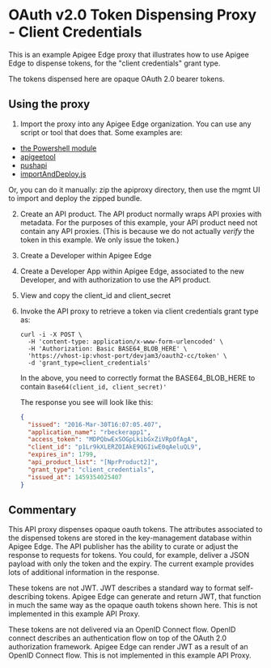 # OAuth v2.0 Token Dispensing Proxy - Client Credentials

This is an example Apigee Edge proxy that illustrates how to use Apigee Edge to dispense tokens,
for the "client credentials" grant type.

The tokens dispensed here are opaque OAuth 2.0 bearer tokens.

## Using the proxy

1. Import the proxy into any Apigee Edge organization. You can use any
script or tool that does that. Some examples are:
  * [the Powershell module](https://www.powershellgallery.com/packages/PSApigeeEdge)
  * [apigeetool](https://github.com/apigee/apigeetool-node)
  * [pushapi](https://github.com/carloseberhardt/apiploy)
  * [importAndDeploy.js](https://github.com/DinoChiesa/apigee-edge-js/blob/master/examples/importAndDeploy.js)

Or, you can do it manually: zip the apiproxy directory, then use the mgmt UI to import and deploy the zipped bundle.

2. Create an API product. The API product normally wraps API proxies with metadata.
For the purposes of this example, your API product need not contain any API proxies.  (This is because we do not actually _verify_ the token in this example.  We only issue the token.)

3. Create a Developer within Apigee Edge

4. Create a Developer App within Apigee Edge, associated to the new Developer, and with
   authorization to use the API product.

5. View and copy the client_id and client_secret

6. Invoke the API proxy to retrieve a token via client credentials grant type as:
   ```
   curl -i -X POST \
     -H 'content-type: application/x-www-form-urlencoded' \
     -H 'Authorization: Basic BASE64_BLOB_HERE' \
     'https://vhost-ip:vhost-port/devjam3/oauth2-cc/token' \
     -d 'grant_type=client_credentials'
   ```
   In the above, you need to correctly format the
   BASE64_BLOB_HERE to contain `Base64(client_id, client_secret)'`

   The response you see will look like this:
   ```json
   {
     "issued": "2016-Mar-30T16:07:05.407",
     "application_name": "rbeckerapp1",
     "access_token": "MDPQbwExSOGpLkibGxZiVRpOfAgA",
     "client_id": "p1Lr9kXLERZOIAkE9QGIiwE0qAeluQL9",
     "expires_in": 1799,
     "api_product_list": "[NprProduct2]",
     "grant_type": "client_credentials",
     "issued_at": 1459354025407
   }
   ```

## Commentary

This API proxy dispenses opaque oauth tokens. The attributes associated to the dispensed tokens are stored in the key-management database within Apigee Edge. The API publisher has the ability to curate or adjust the response to requests for tokens. You could, for example, deliver a JSON payload with only the token and the expiry. The current example provides lots of additional information in the response.

These tokens are not JWT. JWT describes a standard way to format self-describing tokens.
Apigee Edge can generate and return JWT, that function in much the same way as the opaque oauth tokens shown here. This is not implemented in this example API Proxy.

These tokens are not delivered via an OpenID Connect flow. OpenID connect describes an authentication flow on top of the OAuth 2.0 authorization framework. Apigee Edge can render JWT as a result of an OpenID Connect flow. This is not implemented in this example API Proxy.
